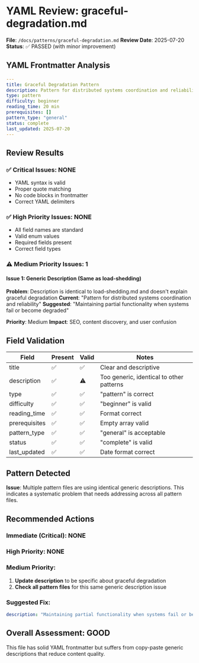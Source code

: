 # YAML Review: graceful-degradation.md

**File**: `/docs/patterns/graceful-degradation.md`
**Review Date**: 2025-07-20
**Status**: ✅ PASSED (with minor improvement)

## YAML Frontmatter Analysis

```yaml
---
title: Graceful Degradation Pattern
description: Pattern for distributed systems coordination and reliability
type: pattern
difficulty: beginner
reading_time: 20 min
prerequisites: []
pattern_type: "general"
status: complete
last_updated: 2025-07-20
---
```

## Review Results

### ✅ Critical Issues: NONE
- YAML syntax is valid
- Proper quote matching
- No code blocks in frontmatter
- Correct YAML delimiters

### ✅ High Priority Issues: NONE
- All field names are standard
- Valid enum values
- Required fields present
- Correct field types

### ⚠️ Medium Priority Issues: 1

#### Issue 1: Generic Description (Same as load-shedding)
**Problem**: Description is identical to load-shedding.md and doesn't explain graceful degradation
**Current**: "Pattern for distributed systems coordination and reliability"
**Suggested**: "Maintaining partial functionality when systems fail or become degraded"

**Priority**: Medium
**Impact**: SEO, content discovery, and user confusion

## Field Validation

| Field | Present | Valid | Notes |
|-------|---------|-------|-------|
| title | ✅ | ✅ | Clear and descriptive |
| description | ✅ | ⚠️ | Too generic, identical to other patterns |
| type | ✅ | ✅ | "pattern" is correct |
| difficulty | ✅ | ✅ | "beginner" is valid |
| reading_time | ✅ | ✅ | Format correct |
| prerequisites | ✅ | ✅ | Empty array valid |
| pattern_type | ✅ | ✅ | "general" is acceptable |
| status | ✅ | ✅ | "complete" is valid |
| last_updated | ✅ | ✅ | Date format correct |

## Pattern Detected
**Issue**: Multiple pattern files are using identical generic descriptions. This indicates a systematic problem that needs addressing across all pattern files.

## Recommended Actions

### Immediate (Critical): NONE

### High Priority: NONE

### Medium Priority: 
1. **Update description** to be specific about graceful degradation
2. **Check all pattern files** for this same generic description issue

### Suggested Fix:
```yaml
description: "Maintaining partial functionality when systems fail or become degraded"
```

## Overall Assessment: GOOD
This file has solid YAML frontmatter but suffers from copy-paste generic descriptions that reduce content quality.